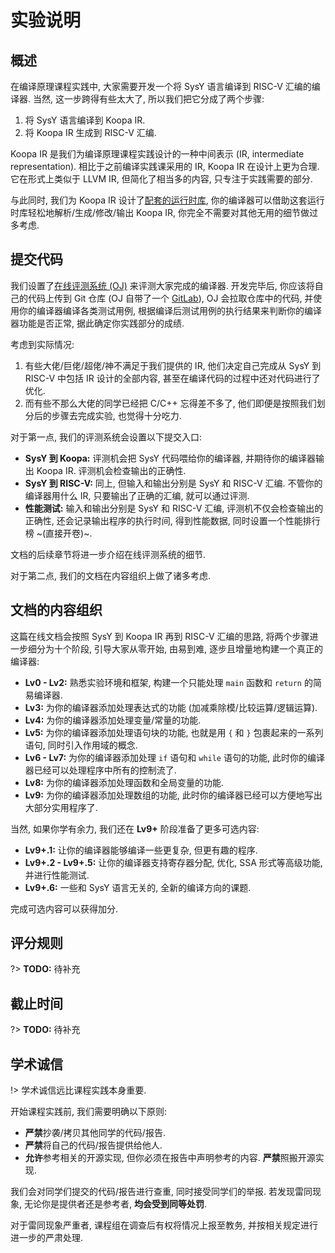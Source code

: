 # 实验说明

## 概述

在编译原理课程实践中, 大家需要开发一个将 SysY 语言编译到 RISC-V 汇编的编译器. 当然, 这一步跨得有些太大了, 所以我们把它分成了两个步骤:

1. 将 SysY 语言编译到 Koopa IR.
2. 将 Koopa IR 生成到 RISC-V 汇编.

Koopa IR 是我们为编译原理课程实践设计的一种中间表示 (IR, intermediate representation). 相比于之前编译实践课采用的 IR, Koopa IR 在设计上更为合理. 它在形式上类似于 LLVM IR, 但简化了相当多的内容, 只专注于实践需要的部分.

与此同时, 我们为 Koopa IR 设计了[配套的运行时库](https://github.com/pku-minic/koopa), 你的编译器可以借助这套运行时库轻松地解析/生成/修改/输出 Koopa IR, 你完全不需要对其他无用的细节做过多考虑.

## 提交代码

我们设置了[在线评测系统 (OJ)](https://course.educg.net) 来评测大家完成的编译器. 开发完毕后, 你应该将自己的代码上传到 Git 仓库 (OJ 自带了一个 [GitLab](https://gitlab.eduxiji.net)), OJ 会拉取仓库中的代码, 并使用你的编译器编译各类测试用例, 根据编译后测试用例的执行结果来判断你的编译器功能是否正常, 据此确定你实践部分的成绩.

考虑到实际情况:

1. 有些大佬/巨佬/超佬/神不满足于我们提供的 IR, 他们决定自己完成从 SysY 到 RISC-V 中包括 IR 设计的全部内容, 甚至在编译代码的过程中还对代码进行了优化.
2. 而有些不那么大佬的同学已经把 C/C++ 忘得差不多了, 他们即便是按照我们划分后的步骤去完成实验, 也觉得十分吃力.

对于第一点, 我们的评测系统会设置以下提交入口:

* **SysY 到 Koopa:** 评测机会把 SysY 代码喂给你的编译器, 并期待你的编译器输出 Koopa IR. 评测机会检查输出的正确性.
* **SysY 到 RISC-V:** 同上, 但输入和输出分别是 SysY 和 RISC-V 汇编. 不管你的编译器用什么 IR, 只要输出了正确的汇编, 就可以通过评测.
* **性能测试:** 输入和输出分别是 SysY 和 RISC-V 汇编, 评测机不仅会检查输出的正确性, 还会记录输出程序的执行时间, 得到性能数据, 同时设置一个性能排行榜 ~(直接开卷)~.

文档的后续章节将进一步介绍在线评测系统的细节.

对于第二点, 我们的文档在内容组织上做了诸多考虑.

## 文档的内容组织

这篇在线文档会按照 SysY 到 Koopa IR 再到 RISC-V 汇编的思路, 将两个步骤进一步细分为十个阶段, 引导大家从零开始, 由易到难, 逐步且增量地构建一个真正的编译器:

* **Lv0 - Lv2:** 熟悉实验环境和框架, 构建一个只能处理 `main` 函数和 `return` 的简易编译器.
* **Lv3:** 为你的编译器添加处理表达式的功能 (加减乘除模/比较运算/逻辑运算).
* **Lv4:** 为你的编译器添加处理变量/常量的功能.
* **Lv5:** 为你的编译器添加处理语句块的功能, 也就是用 `{` 和 `}` 包裹起来的一系列语句, 同时引入作用域的概念.
* **Lv6 - Lv7:** 为你的编译器添加处理 `if` 语句和 `while` 语句的功能, 此时你的编译器已经可以处理程序中所有的控制流了.
* **Lv8:** 为你的编译器添加处理函数和全局变量的功能.
* **Lv9:** 为你的编译器添加处理数组的功能, 此时你的编译器已经可以方便地写出大部分实用程序了.

当然, 如果你学有余力, 我们还在 **Lv9+** 阶段准备了更多可选内容:

* **Lv9+.1:** 让你的编译器能够编译一些更复杂, 但更有趣的程序.
* **Lv9+.2 - Lv9+.5:** 让你的编译器支持寄存器分配, 优化, SSA 形式等高级功能, 并进行性能测试.
* **Lv9+.6:** 一些和 SysY 语言无关的, 全新的编译方向的课题.

完成可选内容可以获得加分.

## 评分规则

?> **TODO:** 待补充

## 截止时间

?> **TODO:** 待补充

## 学术诚信

!> 学术诚信远比课程实践本身重要.

开始课程实践前, 我们需要明确以下原则:

* **严禁**抄袭/拷贝其他同学的代码/报告.
* **严禁**将自己的代码/报告提供给他人.
* **允许**参考相关的开源实现, 但你必须在报告中声明参考的内容. **严禁**照搬开源实现.

我们会对同学们提交的代码/报告进行查重, 同时接受同学们的举报. 若发现雷同现象, 无论你是提供者还是参考者, **均会受到同等处罚**.

对于雷同现象严重者, 课程组在调查后有权将情况上报至教务, 并按相关规定进行进一步的严肃处理.
